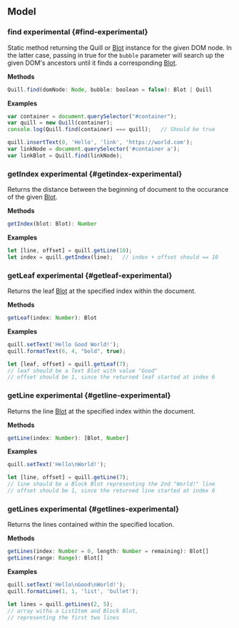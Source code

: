 ## Model

### find <span class="experimental">experimental</span> {#find-experimental}

Static method returning the Quill or [Blot](https://github.com/quilljs/parchment) instance for the given DOM node. In the latter case, passing in true for the `bubble` parameter will search up the given DOM's ancestors until it finds a corresponding [Blot](https://github.com/quilljs/parchment).

**Methods**

```javascript
Quill.find(domNode: Node, bubble: boolean = false): Blot | Quill
```

**Examples**

```javascript
var container = document.querySelector("#container");
var quill = new Quill(container);
console.log(Quill.find(container) === quill);   // Should be true

quill.insertText(0, 'Hello', 'link', 'https://world.com');
var linkNode = document.querySelector('#container a');
var linkBlot = Quill.find(linkNode);
```

### getIndex <span class="experimental">experimental</span> {#getindex-experimental}

Returns the distance between the beginning of document to the occurance of the given [Blot](https://github.com/quilljs/parchment).

**Methods**

```javascript
getIndex(blot: Blot): Number
```

**Examples**

```javascript
let [line, offset] = quill.getLine(10);
let index = quill.getIndex(line);   // index + offset should == 10
```

### getLeaf <span class="experimental">experimental</span> {#getleaf-experimental}

Returns the leaf [Blot](https://github.com/quilljs/parchment) at the specified index within the document.

**Methods**

```javascript
getLeaf(index: Number): Blot
```

**Examples**

```javascript
quill.setText('Hello Good World!');
quill.formatText(6, 4, "bold", true);

let [leaf, offset] = quill.getLeaf(7);
// leaf should be a Text Blot with value "Good"
// offset should be 1, since the returned leaf started at index 6
```

### getLine <span class="experimental">experimental</span> {#getline-experimental}

Returns the line [Blot](https://github.com/quilljs/parchment) at the specified index within the document.

**Methods**

```javascript
getLine(index: Number): [Blot, Number]
```


**Examples**

```javascript
quill.setText('Hello\nWorld!');

let [line, offset] = quill.getLine(7);
// line should be a Block Blot representing the 2nd "World!" line
// offset should be 1, since the returned line started at index 6
```

### getLines <span class="experimental">experimental</span> {#getlines-experimental}

Returns the lines contained within the specified location.

**Methods**

```javascript
getLines(index: Number = 0, length: Number = remaining): Blot[]
getLines(range: Range): Blot[]
```

**Examples**

```javascript
quill.setText('Hello\nGood\nWorld!');
quill.formatLine(1, 1, 'list', 'bullet');

let lines = quill.getLines(2, 5);
// array witha a ListItem and Block Blot,
// representing the first two lines
```
